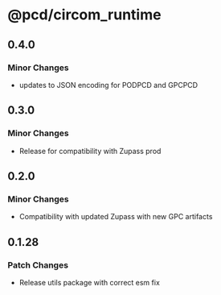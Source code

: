 # @pcd/circom_runtime

## 0.4.0

### Minor Changes

- updates to JSON encoding for PODPCD and GPCPCD

## 0.3.0

### Minor Changes

- Release for compatibility with Zupass prod

## 0.2.0

### Minor Changes

- Compatibility with updated Zupass with new GPC artifacts

## 0.1.28

### Patch Changes

- Release utils package with correct esm fix
